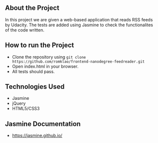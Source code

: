 ## About the Project

In this project we are given a web-based application that reads RSS feeds by Udacity. The tests are added using Jasmine to check the functionalites of the code written.

## How to run the Project

- Clone the repository using `git clone https://github.com/romklao/frontend-nanodegree-feedreader.git`
- Open index.html in your browser.
- All tests should pass.

## Technologies Used

- Jasmine
- jQuery
- HTML5/CSS3

## Jasmine Documentation

- https://jasmine.github.io/






